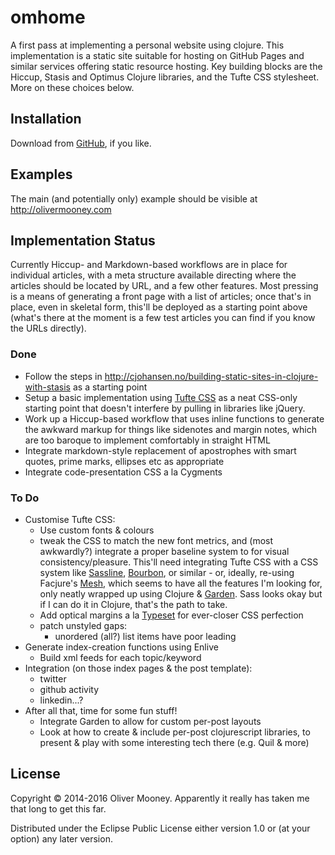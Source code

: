# omhome

A first pass at implementing a personal website using clojure. This implementation is a static site suitable for hosting on GitHub Pages and similar services offering static resource hosting. Key building blocks are the Hiccup, Stasis and Optimus Clojure libraries, and the Tufte CSS stylesheet. More on these choices below.

## Installation

Download from [GitHub](https://github.com/OliverM/omhome), if you like.

## Examples

The main (and potentially only) example should be visible at http://olivermooney.com

## Implementation Status
Currently Hiccup- and Markdown-based workflows are in place for individual articles, with a meta structure available directing where the articles should be located by URL, and a few other features. Most pressing is a means of generating a front page with a list of articles; once that's in place, even in skeletal form, this'll be deployed as a starting point above (what's there at the moment is a few test articles you can find if you know the URLs directly).

### Done
- Follow the steps in <http://cjohansen.no/building-static-sites-in-clojure-with-stasis> as a starting point
- Setup a basic implementation using [Tufte CSS](https://edwardtufte.github.io/tufte-css/) as a neat CSS-only starting point that doesn't interfere by pulling in libraries like jQuery.
- Work up a Hiccup-based workflow that uses inline functions to generate the awkward markup for things like sidenotes and margin notes, which are too baroque to implement comfortably in straight HTML
- Integrate markdown-style replacement of apostrophes with smart quotes, prime marks, ellipses etc as appropriate
- Integrate code-presentation CSS a la Cygments

### To Do
- Customise Tufte CSS:
    - Use custom fonts & colours
    - tweak the CSS to match the new font metrics, and (most awkwardly?) integrate a proper baseline system to for visual consistency/pleasure. This'll need integrating Tufte CSS with a CSS system like [Sassline](http://sassline.com), [Bourbon](http://bourbon.io), or similar - or, ideally, re-using Facjure's [Mesh](https://github.com/facjure/mesh), which seems to have all the features I'm looking for, only neatly wrapped up using Clojure & [Garden](https://github.com/noprompt/garden). Sass looks okay but if I can do it in Clojure, that's the path to take.
    - Add optical margins a la [Typeset](https://github.com/davidmerfield/Typeset) for ever-closer CSS perfection
    - patch unstyled gaps:
      - unordered (all?) list items have poor leading
- Generate index-creation functions using Enlive
  - Build xml feeds for each topic/keyword
- Integration (on those index pages & the post template):
  - twitter 
  - github activity
  - linkedin...? 
- After all that, time for some fun stuff!
  - Integrate Garden to allow for custom per-post layouts
  - Look at how to create & include per-post clojurescript libraries, to present & play with some interesting tech there (e.g. Quil & more)

## License

Copyright © 2014-2016 Oliver Mooney. Apparently it really has taken me that long to get this far.

Distributed under the Eclipse Public License either version 1.0 or (at
your option) any later version.
